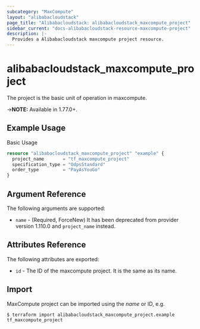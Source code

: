 ```yaml
---
subcategory: "MaxCompute"
layout: "alibabacloudstack"
page_title: "Alibabacloudstack: alibabacloudstack_maxcompute_project"
sidebar_current: "docs-alibabacloudstack-resource-maxcompute-project"
description: |-
  Provides a Alibabacloudstack maxcompute project resource.
---
```


# alibabacloudstack\_maxcompute\_project

The project is the basic unit of operation in maxcompute. 

->**NOTE:** Available in 1.77.0+.

## Example Usage

Basic Usage

```terraform
resource "alibabacloudstack_maxcompute_project" "example" {
  project_name       = "tf_maxcompute_project"
  specification_type = "OdpsStandard"
  order_type         = "PayAsYouGo"
}
```
## Argument Reference

The following arguments are supported:
* `name` - (Required, ForceNew) It has been deprecated from provider version 1.110.0 and `project_name` instead.

## Attributes Reference

The following attributes are exported:

* `id` - The ID of the maxcompute project. It is the same as its name.

## Import

MaxCompute project can be imported using the *name* or ID, e.g.

```
$ terraform import alibabacloudstack_maxcompute_project.example tf_maxcompute_project
```
